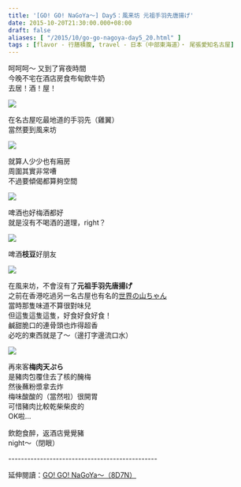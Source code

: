 ```yaml
---
title: '[GO! GO! NaGoYa～] Day5：風来坊 元祖手羽先唐揚げ'
date: 2015-10-20T21:30:00.000+08:00
draft: false
aliases: [ "/2015/10/go-go-nagoya-day5_20.html" ]
tags : [flavor - 行膳積腹, travel - 日本（中部東海道）・ 尾張愛知名古屋]
---
```


呵呵呵～ 又到了宵夜時間  
今晚不宅在酒店房食布甸飲牛奶  
去居！酒！屋！  

![](/images/nagoya5k1.jpg)

在名古屋吃最地道的手羽先（雞翼）  
當然要到風来坊  

![](/images/nagoya5k2.jpg)

就算人少少也有廂房  
周圍其實非常嘈  
不過要傾偈都算夠空間  

![](/images/nagoya5k3.jpg)

啤酒也好梅酒都好  
就是沒有不喝酒的道理，right？  

![](/images/nagoya5k4.jpg)

啤酒**枝豆**好朋友  

![](/images/nagoya5k.jpg)

在風来坊，不會沒有了**元祖手羽先唐揚げ**  
之前在香港吃過另一名古屋也有名的[世界の山ちゃん](https://hidie.net/yamachan/)  
當時那隻味道不算很對味兒  
但這隻這隻這隻，好食好食好食！  
鹹甜脆口的連骨頭也炸得超香  
必吃的東西就是了～（邊打字邊流口水）  

![](/images/nagoya5k5.jpg)

再來客**梅肉天ぷら**  
是豬肉包覆住去了核的醃梅  
然後蘸粉漿拿去炸  
梅味酸酸的（當然啦）很開胃  
可惜豬肉比較乾柴柴皮的  
OK啦...  
  
飲飽食醉，返酒店覺覺豬  
night～（閉眼）  
  
\-----------------------------------------------  
  
延伸閱讀：[GO! GO! NaGoYa～（8D7N）](https://hidie.net/nagoya8d7n/)
